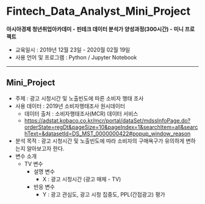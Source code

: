 # Fintech_Data_Analyst_Mini_Project
 **아시아경제 청년취업아카데미 - 핀테크 데이터 분석가 양성과정(300시간) - 미니 프로젝트**
 - 교육일시 : 2019년 12월 23일 - 2020월 02월 19일
 - 사용 언어 및 프로그램 : Python / Jupyter Notebook
 -------------------------------------------------------------------------------------------------------------------
 ## Mini_Project
 - 주제 : 광고 시청시간 및 노출빈도에 따른 소비자 행태 조사
 - 사용 데이터 : 2019년 소비자행태조사 원시데이터
   - 데이터 출처 : 소비자행태조사(MCR) 데이터 서비스
   - https://adstat.kobaco.co.kr/mcr/portal/dataSet/mdssInfoPage.do?orderState=regDt&pageSize=10&pageIndex=1&searchItem=all&searchText=&datasetId=DS_MST_0000000422#popup_window_reason
 - 분석 목적 : 광고 시청시간 및 노출빈도에 따라 소비자의 구매욕구가 유의하게 변하는지 알아보고자 한다.
 - 변수 소개
   - TV 변수
     - 설명 변수
       - X : 광고 시청시간 (광고 매체 - TV)
     - 반응 변수
       - Y : 광고 관심도, 광고 시청 집중도, PPL(간접광고) 평가
